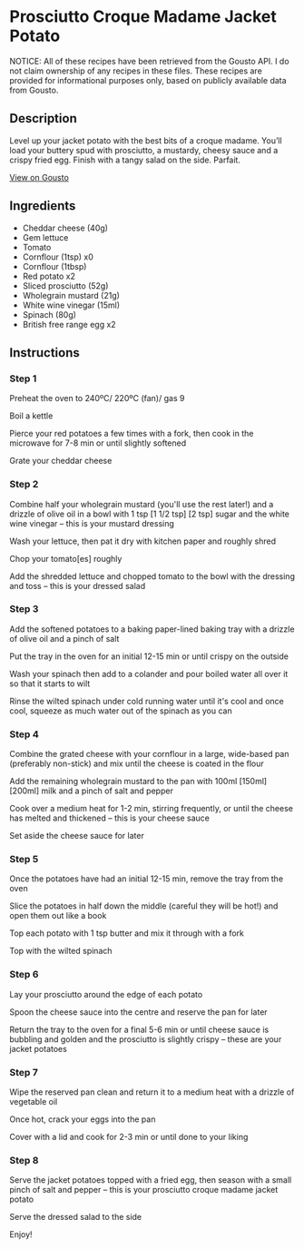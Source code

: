 # Prosciutto Croque Madame Jacket Potato

NOTICE: All of these recipes have been retrieved from the Gousto API. I do not claim ownership of any recipes in these files. These recipes are provided for informational purposes only, based on publicly available data from Gousto.

## Description

Level up your jacket potato with the best bits of a croque madame. You’ll load your buttery spud with prosciutto, a mustardy, cheesy sauce and a crispy fried egg. Finish with a tangy salad on the side. Parfait.

[View on Gousto](https://www.gousto.co.uk/recipes/cookbook/prosciutto-croque-madame-jacket-potato)

## Ingredients

- Cheddar cheese (40g)
- Gem lettuce
- Tomato
- Cornflour (1tsp) x0
- Cornflour (1tbsp)
- Red potato x2
- Sliced prosciutto (52g)
- Wholegrain mustard (21g)
- White wine vinegar (15ml)
- Spinach (80g)
- British free range egg x2

## Instructions


### Step 1

Preheat the oven to 240ºC/ 220ºC (fan)/ gas 9

Boil a kettle

Pierce your red potatoes a few times with a fork, then cook in the microwave for 7-8 min or until slightly softened

Grate your cheddar cheese


### Step 2

Combine half your wholegrain mustard (you'll use the rest later!) and a drizzle of olive oil in a bowl with 1 tsp <span class="text-purple">[1 1/2 tsp] </span><span class="text-danger">[2 tsp]</span> sugar and the white wine vinegar – this is your mustard dressing

Wash your lettuce, then pat it dry with kitchen paper and roughly shred

Chop your tomato[es]<span class="text-danger"> </span>roughly

Add the shredded lettuce and chopped tomato to the bowl with the dressing and toss – this is your dressed salad


### Step 3

Add the softened potatoes to a baking paper-lined baking tray with a drizzle of olive oil and a pinch of salt

Put the tray in the oven for an initial 12-15 min or until crispy on the outside

Wash your spinach then add to a colander and pour boiled water all over it so that it starts to wilt

Rinse the wilted spinach under cold running water until it's cool and once cool, squeeze as much water out of the spinach as you can


### Step 4

Combine the grated cheese with your cornflour in a large, wide-based pan (preferably non-stick) and mix until the cheese is coated in the flour

Add the remaining wholegrain mustard to the pan with 100ml <span class="text-purple">[150ml]</span> <span class="text-danger">[200ml] </span>milk and a pinch of salt and pepper

Cook over a medium heat for 1-2 min, stirring frequently, or until the cheese has melted and thickened – this is your cheese sauce

Set aside the cheese sauce for later


### Step 5

Once the potatoes have had an initial 12-15 min, remove the tray from the oven

Slice the potatoes in half down the middle (careful they will be hot!) and open them out like a book

Top each potato with 1 tsp butter and mix it through with a fork

Top with the wilted spinach


### Step 6

Lay your prosciutto around the edge of each potato

Spoon the cheese sauce into the centre and reserve the pan for later

Return the tray to the oven for a final 5-6 min or until cheese sauce is bubbling and golden and the prosciutto is slightly crispy – these are your jacket potatoes


### Step 7

Wipe the reserved pan clean and return it to a medium heat with a drizzle of vegetable oil

Once hot, crack your eggs into the pan

Cover with a lid and cook for 2-3 min or until done to your liking

### Step 8

Serve the jacket potatoes topped with a fried egg, then season with a small pinch of salt and pepper – this is your prosciutto croque madame jacket potato

Serve the dressed salad to the side

Enjoy!

